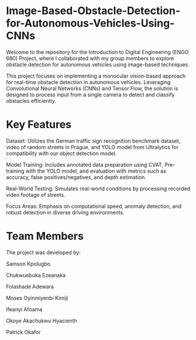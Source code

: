 # Image-Based-Obstacle-Detection-for-Autonomous-Vehicles-Using-CNNs

Welcome to the repository for the Introduction to Digital Engineering (ENGO 680) Project, where I collaborated with my group members to explore obstacle detection for autonomous vehicles using image-based techniques.

This project focuses on implementing a monocular vision-based approach for real-time obstacle detection in autonomous vehicles. Leveraging Convolutional Neural Networks (CNNs) and Tensor Flow, the solution is designed to process input from a single camera to detect and classify obstacles efficiently.

# Key Features

Dataset: Utilizes the German traffic sign recognition benchmark dataset, video of random streets in Prague, and YOLO model from Ultralytics for compatibility with our object detection model.

Model Training: Includes annotated data preparation using CVAT, Pre-training with the YOLO model, and evaluation with metrics such as accuracy, false positives/negatives, and depth estimation.

Real-World Testing: Simulates real-world conditions by processing recorded video footage of streets.

Focus Areas: Emphasis on computational speed, anomaly detection, and robust detection in diverse driving environments.

# Team Members

The project was developed by:

Samson Kpolugbo

Chukwuebuka Ezeanaka

Folashade Adewara

Moses Oyinmiyenbi Kimiji

Ifeanyi Afoama

Okoye Akachukwu Hyacienth

Patrick Okafor
